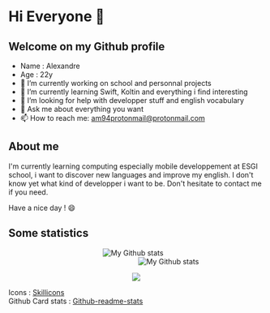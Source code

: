 # Hi Everyone 👋

## Welcome on my Github profile

- Name : Alexandre
- Age : 22y
- 🔭 I’m currently working on school and personnal projects
- 🌱 I’m currently learning Swift, Koltin and everything i find interesting
- 🤔 I’m looking for help with developper stuff and english vocabulary
- 💬 Ask me about everything you want
- 📫 How to reach me: am94protonmail@protonmail.com


## About me

I'm currently learning computing especially mobile developpement at ESGI school, i want to discover new languages and improve my english. I don't know yet  what kind of developper i want to be. 
Don't hesitate to contact me if you need.

Have a nice day ! 😄


## Some statistics᠎᠎
             
![My Github stats](https://github-readme-stats-am.vercel.app/api?username=AlexandreMarcos94&count_private=true&show_icons=true&bg_color=20,5470ea,904e95&title_color=fff&text_color=fff&icon_color=fff&border_radius=10)
                 
 ![My Github stats](https://github-readme-stats-am.vercel.app/api/top-langs/?username=AlexandreMarcos94&show_icons=true&bg_color=20,904e95,5470ea&title_color=fff&text_color=fff&icon_color=fff&border_radius=10&layout=compact&langs_count=10&hide=CSS,Hack)

<p align="center">
  <a href="https://skillicons.dev">
    <img src="https://skillicons.dev/icons?i=git,github,docker,c,atom,bash,bootstrap,cmake,css,dart,discord,bots,express,flutter,firebase,figma,gradle,gtk,heroku,html,idea,java,js,jquery,kotlin,linkedin,linux,md,maven,mongodb,mysql,nodejs,php,postgres,py,raspberrypi,stackoverflow,swift,vscode&them=dark" />
  </a>
</p>



Icons : [Skillicons](https://skillicons.dev)
<br/>
Github Card stats : [Github-readme-stats](https://github.com/anuraghazra/github-readme-stats)
